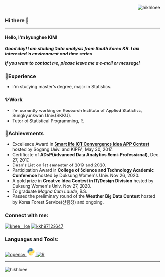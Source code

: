 <p align="right"> <img src="https://komarev.com/ghpvc/?username=hikhloee&label=Profile%20views&color=0e75b6&style=flat" alt="hikhloee" /> </p>

<h3 align="left">Hi there 👋</h3>  

* * *

<h4 align="left">Hello, I'm kyunghee KIM!</h4>
<h5 align="left">Good day!  
I am studing Data analysis from South Korea KR. I am interested in environment and time series.  
  
  If you want to contact me, please leave me a e-mail or message!</h5>



<h3 align="left">🎇Experience</h3>

- I'm studying master's degree, major in Statistics.



<h3 align="left">✨Work</h3>

- I’m currently working on Research Institute of Applied Statistics, Sungkyunkwan Univ.(SKKU).
- Tutor of Statistical Programming, R.



<h3 align="left">💫Achievements</h3>

- Excellence Award in [**Smart life ICT Convergence Idea APP Contest**](https://github.com/hikhloee/test1.git) hosted by Sogang Univ. and KIPFA, May 30, 2017. 
- Certificate of **ADsP(Advanced Data Analytics Semi-Professional)**, Dec. 27, 2017.
- Dean's List on 1st semester of 2018 and 2020.
- Participation Award in **College of Science and Technology Academic Conference** hosted by Duksung Women's Univ. Nov 26, 2020. 
- A gold prize in **Creative Idea Contest in IT/Design Division** hosted by Duksung Women's Univ. Nov 27, 2020. 
- To graduate *Magna Cum Laude*, B.S.
- Passed the preliminary round of the **Weather Big Data Contest** hosted by Korea Forest Service(산림청) and ongoing.



<h3 align="left">Connect with me:</h3>
<p align="left">
<a href="https://instagram.com/khee__loe" target="blank"><img align="center" src="https://raw.githubusercontent.com/rahuldkjain/github-profile-readme-generator/master/src/images/icons/Social/instagram.svg" alt="khee__loe" height="30" width="40" /></a>
<a href="https://www.youtube.com/c/kkh97122647" target="blank"><img align="center" src="https://raw.githubusercontent.com/rahuldkjain/github-profile-readme-generator/master/src/images/icons/Social/youtube.svg" alt="kkh97122647" height="30" width="40" /></a>
</p>

<h3 align="left">Languages and Tools:</h3>
<p align="left"> <a href="https://opencv.org/" target="_blank"> <img src="https://www.vectorlogo.zone/logos/opencv/opencv-icon.svg" alt="opencv" width="30" height="30"/> </a> <a href="https://www.python.org" target="_blank"> <img src="https://raw.githubusercontent.com/devicons/devicon/master/icons/python/python-original.svg" alt="python" width="30" height="30"/> <img src="https://user-images.githubusercontent.com/62249557/128039628-9462001a-3725-4cd1-b775-744ba42bbec5.png" alt="R" width="30" height="30"> </a> </p>

* * *

<p><img align="center" src="https://github-readme-stats.vercel.app/api/top-langs?username=hikhloee&show_icons=true&locale=en&layout=compact" alt="hikhloee"  width="400" height="200"/></p>

<!--
**hikhloee/hikhloee** is a ✨ _special_ ✨ repository because its `README.md` (this file) appears on your GitHub profile.

Here are some ideas to get you started:

- 🔭 I’m currently working on ...
- 🌱 I’m currently learning ...
- 👯 I’m looking to collaborate on ...
- 🤔 I’m looking for help with ...
- 💬 Ask me about ...
- 📫 How to reach me: ...
- 😄 Pronouns: ...
- ⚡ Fun fact: ...
-->
